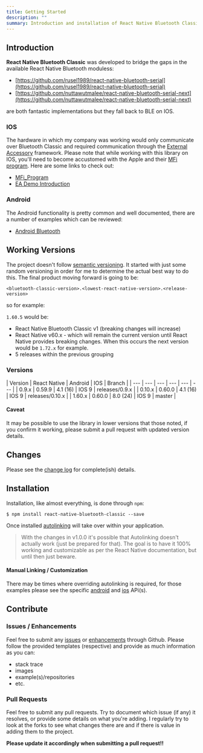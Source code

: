 ```yaml
---
title: Getting Started
description: ""
summary: Introduction and installation of React Native Bluetooth Classic
---
```


## Introduction

**React Native Bluetooth Classic** was developed to bridge the gaps in the available React Native Bluetooth moduless:

- [https://github.com/rusel1989/react-native-bluetooth-serial](https://github.com/rusel1989/react-native-bluetooth-serial)
- [https://github.com/nuttawutmalee/react-native-bluetooth-serial-next](https://github.com/nuttawutmalee/react-native-bluetooth-serial-next)

are both fantastic implementations but they fall back to BLE on IOS.  

### IOS 

The hardware in which my company was working would only communicate over Bluetooth Classic and required communication through the [External Accessory](https://developer.apple.com/documentation/externalaccessory) framework.  Please note that while working with this library on IOS, you'll need to become accustomed with the Apple and their [MFi program](https://en.wikipedia.org/wiki/MFi_Program).  Here are some links to check out:

- [MFi_Program](https://en.wikipedia.org/wiki/MFi_Program)
- [EA Demo Introduction](https://developer.apple.com/library/archive/samplecode/EADemo/Introduction/Intro.html)

### Android 

The Android functionality is pretty common and well documented, there are a number of examples which can be reviewed:

- [Android Bluetooth](https://developer.android.com/guide/topics/connectivity/bluetooth)

## Working Versions

The project doesn't follow [semantic versioning](https://semver.org/).  It started with just some random versioning in order for me to determine the actual best way to do this.  The final product moving forward is going to be:

`<bluetooth-classic-version>.<lowest-react-native-version>.<release-version>`

so for example:

`1.60.5` would be:

- React Native Bluetooth Classic v1 (breaking changes will increase)
- React Native v60.x - which will remain the current version until React Native provides breaking changes.  When this occurs the next version would be `1.72.x` for example.
- 5 releases within the previous grouping

### Versions

| Version | React Native | Android | IOS | Branch |
| --- | --- | --- | --- | --- | --- |
| 0.9.x | 0.59.9 | 4.1 (16) | IOS 9 | releases/0.9.x |
| 0.10.x | 0.60.0 | 4.1 (16) | IOS 9 | releases/0.10.x |
| 1.60.x | 0.60.0 | 8.0 (24) | IOS 9 | master |

#### Caveat

It may be possible to use the library in lower versions that those noted, if you confirm it working, please submit a pull request with updated version details.

## Changes

Please see the [change log](https://github.com/kenjdavidson/react-native-bluetooth-classic/blob/master/CHANGELOG.md) for complete(ish) details.

## Installation

Installation, like almost everything, is done through `npm`:

```shell
$ npm install react-native-bluetooth-classic --save
```

Once installed [autolinking](https://github.com/react-native-community/cli/blob/master/docs/autolinking.md) will take over within your application.  

> With the changes in v1.0.0 it's possible that Autolinking doesn't actually work (just be prepared for that).  The goal is to have it 100% working and customizable as per the React Native documentation, but until then just beware.

#### Manual Linking / Customization

There may be times where overriding autolinking is required, for those examples please see the specific [android](android/) and [ios](ios/) APi(s).

## Contribute

### Issues / Enhancements

Feel free to submit any [issues](https://github.com/kenjdavidson/react-native-bluetooth-classic/issues) or [enhancements](https://github.com/kenjdavidson/react-native-bluetooth-classic/issues) through Github.  Please follow the provided templates (respective) and provide as much information as you can:

- stack trace
- images
- example(s)/repositories
- etc.

### Pull Requests

Feel free to submit any pull requests.  Try to document which issue (if any) it resolves, or provide some details on what you're adding.  I regularly try to look at the forks to see what changes there are and if there is value in adding them to the project. 

**Please update it accordingly when submitting a pull request!!**
